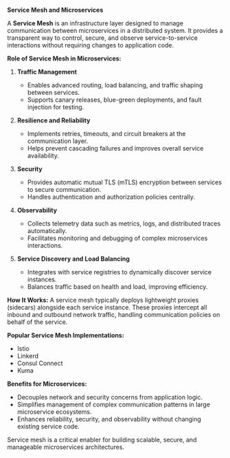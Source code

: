 **Service Mesh and Microservices**

A **Service Mesh** is an infrastructure layer designed to manage communication between microservices in a distributed system. It provides a transparent way to control, secure, and observe service-to-service interactions without requiring changes to application code.

**Role of Service Mesh in Microservices:**

1. **Traffic Management**

   * Enables advanced routing, load balancing, and traffic shaping between services.
   * Supports canary releases, blue-green deployments, and fault injection for testing.

2. **Resilience and Reliability**

   * Implements retries, timeouts, and circuit breakers at the communication layer.
   * Helps prevent cascading failures and improves overall service availability.

3. **Security**

   * Provides automatic mutual TLS (mTLS) encryption between services to secure communication.
   * Handles authentication and authorization policies centrally.

4. **Observability**

   * Collects telemetry data such as metrics, logs, and distributed traces automatically.
   * Facilitates monitoring and debugging of complex microservices interactions.

5. **Service Discovery and Load Balancing**

   * Integrates with service registries to dynamically discover service instances.
   * Balances traffic based on health and load, improving efficiency.

**How It Works:**
A service mesh typically deploys lightweight proxies (sidecars) alongside each service instance. These proxies intercept all inbound and outbound network traffic, handling communication policies on behalf of the service.

**Popular Service Mesh Implementations:**

* Istio
* Linkerd
* Consul Connect
* Kuma

**Benefits for Microservices:**

* Decouples network and security concerns from application logic.
* Simplifies management of complex communication patterns in large microservice ecosystems.
* Enhances reliability, security, and observability without changing existing service code.

Service mesh is a critical enabler for building scalable, secure, and manageable microservices architectures.
